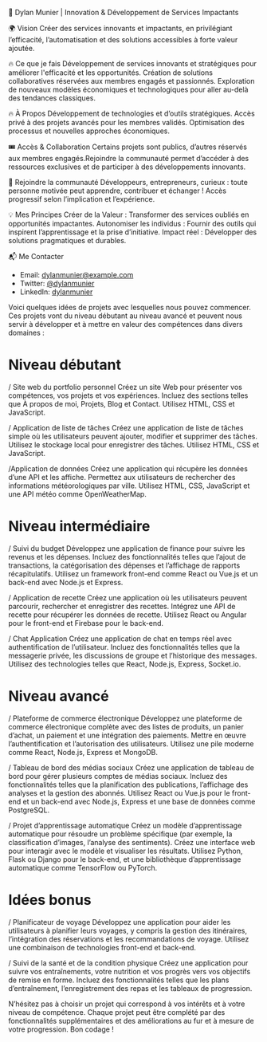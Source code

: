 🚀 Dylan Munier | Innovation & Développement de Services Impactants


🌍 Vision
Créer des services innovants et impactants, en privilégiant l’efficacité, l’automatisation et des solutions accessibles à forte valeur ajoutée.


🔥 Ce que je fais
Développement de services innovants et stratégiques pour améliorer l'efficacité et les opportunités.
Création de solutions collaboratives réservées aux membres engagés et passionnés.
Exploration de nouveaux modèles économiques et technologiques pour aller au-delà des tendances classiques.

🔥 À Propos
Développement de technologies et d’outils stratégiques.
Accès privé à des projets avancés pour les membres validés.
Optimisation des processus et nouvelles approches économiques.

🎟️ Accès & Collaboration
Certains projets sont publics, d’autres réservés aux membres engagés.Rejoindre la communauté permet d’accéder à des ressources exclusives et de participer à des développements innovants.

👥 Rejoindre la communauté
Développeurs, entrepreneurs, curieux : toute personne motivée peut apprendre, contribuer et échanger !
Accès progressif selon l’implication et l’expérience.

💡 Mes Principes
Créer de la Valeur : Transformer des services oubliés en opportunités impactantes.
Autonomiser les individus : Fournir des outils qui inspirent l’apprentissage et la prise d’initiative.
Impact réel : Développer des solutions pragmatiques et durables.

📬 Me Contacter
- Email: dylanmunier@example.com
- Twitter: [@dylanmunier](https://twitter.com/dylanmunier/***)
- LinkedIn: [dylanmunier](https://www.linkedin.com/in/dylanmunier/***)

Voici quelques idées de projets avec lesquelles nous pouvez commencer. Ces projets vont du niveau débutant au niveau avancé et peuvent nous servir à développer et à mettre en valeur des compétences dans divers domaines :

# Niveau débutant

/ Site web du portfolio personnel
Créez un site Web pour présenter vos compétences, vos projets et vos expériences.
Incluez des sections telles que À propos de moi, Projets, Blog et Contact.
Utilisez HTML, CSS et JavaScript.

/ Application de liste de tâches
Créez une application de liste de tâches simple où les utilisateurs peuvent ajouter, modifier et supprimer des tâches.
Utilisez le stockage local pour enregistrer des tâches.
Utilisez HTML, CSS et JavaScript.

/Application de données
Créez une application qui récupère les données d’une API et les affiche.
Permettez aux utilisateurs de rechercher des informations météorologiques par ville.
Utilisez HTML, CSS, JavaScript et une API météo comme OpenWeatherMap.

# Niveau intermédiaire

/ Suivi du budget
Développez une application de finance pour suivre les revenus et les dépenses.
Incluez des fonctionnalités telles que l’ajout de transactions, la catégorisation des dépenses et l’affichage de rapports récapitulatifs.
Utilisez un framework front-end comme React ou Vue.js et un back-end avec Node.js et Express.

/ Application de recette
Créez une application où les utilisateurs peuvent parcourir, rechercher et enregistrer des recettes.
Intégrez une API de recette pour récupérer les données de recette.
Utilisez React ou Angular pour le front-end et Firebase pour le back-end.

/ Chat Application
Créez une application de chat en temps réel avec authentification de l’utilisateur.
Incluez des fonctionnalités telles que la messagerie privée, les discussions de groupe et l’historique des messages.
Utilisez des technologies telles que React, Node.js, Express, Socket.io.

# Niveau avancé

/ Plateforme de commerce électronique
Développez une plateforme de commerce électronique complète avec des listes de produits, un panier d’achat, un paiement et une intégration des paiements.
Mettre en œuvre l’authentification et l’autorisation des utilisateurs.
Utilisez une pile moderne comme React, Node.js, Express et MongoDB.

/ Tableau de bord des médias sociaux
Créez une application de tableau de bord pour gérer plusieurs comptes de médias sociaux.
Incluez des fonctionnalités telles que la planification des publications, l’affichage des analyses et la gestion des abonnés.
Utilisez React ou Vue.js pour le front-end et un back-end avec Node.js, Express et une base de données comme PostgreSQL.

/ Projet d’apprentissage automatique
Créez un modèle d’apprentissage automatique pour résoudre un problème spécifique (par exemple, la classification d’images, l’analyse des sentiments).
Créez une interface web pour interagir avec le modèle et visualiser les résultats.
Utilisez Python, Flask ou Django pour le back-end, et une bibliothèque d’apprentissage automatique comme TensorFlow ou PyTorch.

# Idées bonus

/ Planificateur de voyage
Développez une application pour aider les utilisateurs à planifier leurs voyages, y compris la gestion des itinéraires, l’intégration des réservations et les recommandations de voyage.
Utilisez une combinaison de technologies front-end et back-end.


/ Suivi de la santé et de la condition physique
Créez une application pour suivre vos entraînements, votre nutrition et vos progrès vers vos objectifs de remise en forme.
Incluez des fonctionnalités telles que les plans d’entraînement, l’enregistrement des repas et les tableaux de progression.


N’hésitez pas à choisir un projet qui correspond à vos intérêts et à votre niveau de compétence. Chaque projet peut être complété par des fonctionnalités supplémentaires et des améliorations au fur et à mesure de votre progression. Bon codage !
  
<!---
Dylanmunier/Dylanmunier is a ✨ special ✨ repository because its `README.md` (this file) appears on your GitHub profile.
You can click the Preview link to take a look at your changes.
--->
